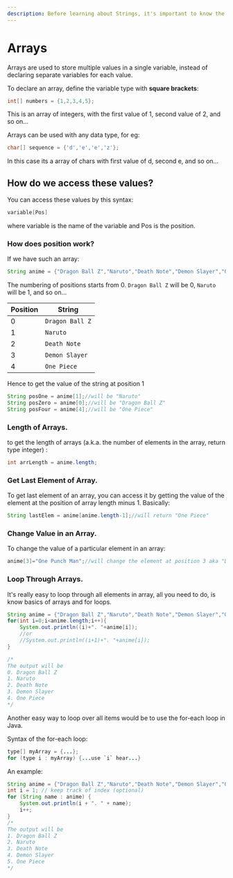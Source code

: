 ```yaml
---
description: Before learning about Strings, it's important to know the concept of arrays.
---
```


# Arrays

Arrays are used to store multiple values in a single variable, instead of declaring separate variables for each value.

To declare an array, define the variable type with **square brackets**:

```java
int[] numbers = {1,2,3,4,5};
```

This is an array of integers, with the first value of 1, second value of 2, and so on...

Arrays can be used with any data type, for eg:

```java
char[] sequence = {'d','e','e','z'};
```

In this case its a array of chars with first value of d, second e, and so on...

## How do we access these values?

You can access these values by this syntax:

```java
variable[Pos]
```

where variable is the name of the variable and Pos is the position.

### How does position work?

If we have such an array:

```java
String anime = {"Dragon Ball Z","Naruto","Death Note","Demon Slayer","One Piece"};
```

The numbering of positions starts from 0. `Dragon Ball Z` will be 0, `Naruto` will be 1, and so on...

| Position | String          |
| -------- | --------------- |
| 0        | `Dragon Ball Z` |
| 1        | `Naruto`        |
| 2        | `Death Note`    |
| 3        | `Demon Slayer`  |
| 4        | `One Piece`     |

Hence to get the value of the string at position 1

```java
String posOne = anime[1];//will be "Naruto"
String posZero = anime[0];//will be "Dragon Ball Z"
String posFour = anime[4];//will be "One Piece"
```

### Length of Arrays.

to get the length of arrays (a.k.a. the number of elements in the array, return type integer) :

```java
int arrLength = anime.length;
```

### Get Last Element of Array.

To get last element of an array, you can access it by getting the value of the element at the position of array length minus 1. Basically:

```java
String lastElem = anime[anime.length-1];//will return "One Piece"
```

### Change Value in an Array.

To change the value of a particular element in an array:

```java
anime[3]="One Punch Man";//will change the element at position 3 aka "Demon Slayer" to new value!
```

### Loop Through Arrays.

It's really easy to loop through all elements in array, all you need to do, is know basics of arrays and for loops.

```java
String anime = {"Dragon Ball Z","Naruto","Death Note","Demon Slayer","One Piece"};
for(int i=0;i<anime.length;i++){
    System.out.println((i)+". "+anime[i]);
    //or
    //System.out.println((i+1)+". "+anime[i]);
}

/*
The output will be
0. Dragon Ball Z
1. Naruto
2. Death Note
3. Demon Slayer
4. One Piece
*/
```

Another easy way to loop over all items would be to use the for-each loop in Java.

Syntax of the for-each loop:

```java
type[] myArray = {...};
for (type i : myArray) {...use `i` hear...}
```

An example:

```java
String anime = {"Dragon Ball Z","Naruto","Death Note","Demon Slayer","One Piece"};
int i = 1; // keep track of index (optional)
for (String name : anime) {
    System.out.println(i + ". " + name);
    i++;
}
/*
The output will be
1. Dragon Ball Z
2. Naruto
3. Death Note
4. Demon Slayer
5. One Piece
*/
```
